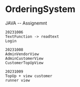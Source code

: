 # OrderingSystem
JAVA -- Assignemnt

```
20231006
TextFunction -> readtext
Login

20231008
AdminVendorView
AdminCustomerView
CustomerTopUpView

20231009
TopUp + view customer 
runner view
```

